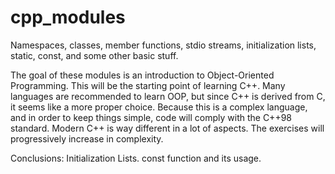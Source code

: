 # cpp_modules
Namespaces, classes, member functions, stdio streams, initialization lists, static, const, and some other basic stuff.

The goal of these modules is an introduction to Object-Oriented Programming.
This will be the starting point of learning C++. Many languages are recommended
to learn OOP, but since C++ is derived from C, it seems like a more proper choice.
Because this is a complex language, and in order to keep things simple, code will
comply with the C++98 standard.
Modern C++ is way different in a lot of aspects.
The exercises will progressively increase in complexity.

Conclusions:
Initialization Lists.
const function and its usage.
